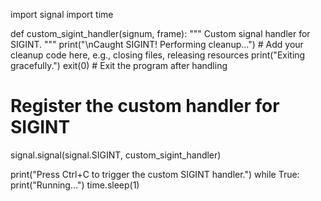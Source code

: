 import signal
import time

def custom_sigint_handler(signum, frame):
    """
    Custom signal handler for SIGINT.
    """
    print("\nCaught SIGINT! Performing cleanup...")
    # Add your cleanup code here, e.g., closing files, releasing resources
    print("Exiting gracefully.")
    exit(0) # Exit the program after handling

# Register the custom handler for SIGINT
signal.signal(signal.SIGINT, custom_sigint_handler)

print("Press Ctrl+C to trigger the custom SIGINT handler.")
while True:
    print("Running...")
    time.sleep(1)
